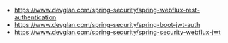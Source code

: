 - https://www.devglan.com/spring-security/spring-webflux-rest-authentication
- https://www.devglan.com/spring-security/spring-boot-jwt-auth
- https://www.devglan.com/spring-security/spring-security-webflux-jwt